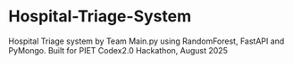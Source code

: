 # Hospital-Triage-System
Hospital Triage system by Team Main.py using RandomForest, FastAPI and PyMongo. Built for PIET Codex2.0 Hackathon, August 2025
